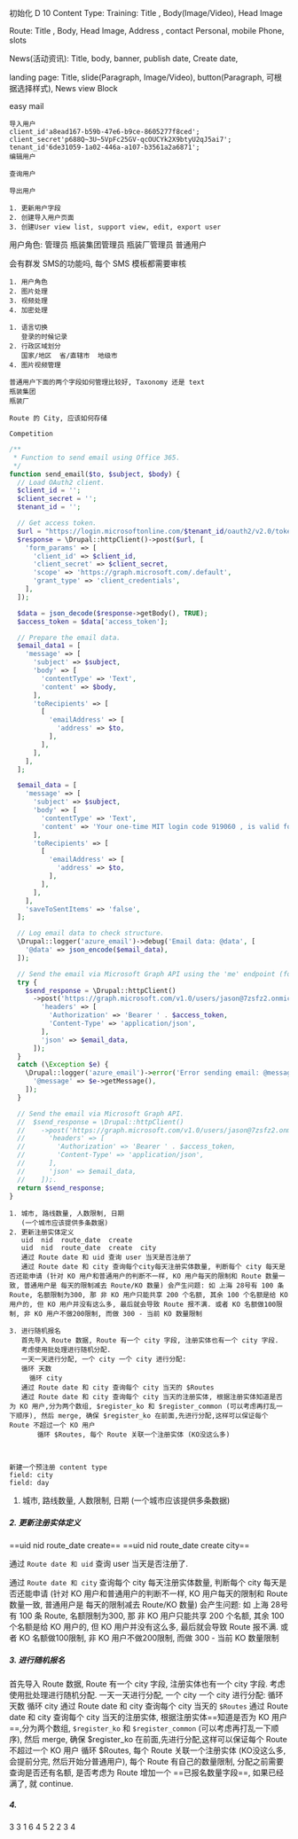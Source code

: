 初始化 D 10
Content Type: 
Training: Title ,  Body(Image/Video),  Head Image

Route:  Title ,  Body,  Head Image, Address  , contact Personal, mobile Phone, slots

News(活动资讯): Title, body, banner, publish date, Create date, 

landing page: Title, slide(Paragraph, Image/Video), button(Paragraph, 可根据选择样式), News view Block


easy mail

```
导入用户
client_id'a8ead167-b59b-47e6-b9ce-8605277f8ced';
client_secret'p688Q~3U~5VpFc25GV-qcOUCYk2X9btyU2qJ5ai7';
tenant_id'6de31059-1a02-446a-a107-b3561a2a6871';
编辑用户

查询用户

导出用户

1. 更新用户字段
2. 创建导入用户页面
3. 创建User view list, support view, edit, export user
```

用户角色:
管理员
瓶装集团管理员
瓶装厂管理员
普通用户

会有群发 SMS的功能吗, 每个 SMS 模板都需要审核

```
1. 用户角色
2. 图片处理
3. 视频处理
4. 加密处理
```


```
1. 语言切换
   登录的时候记录
2. 行政区域划分
   国家/地区  省/直辖市  地级市
4. 图片视频管理
```

```
普通用户下面的两个字段如何管理比较好, Taxonomy 还是 text
瓶装集团
瓶装厂

Route 的 City, 应该如何存储

Competition 
```


```php
/**
 * Function to send email using Office 365.
 */
function send_email($to, $subject, $body) {
  // Load OAuth2 client.
  $client_id = '';
  $client_secret = '';
  $tenant_id = '';

  // Get access token.
  $url = "https://login.microsoftonline.com/$tenant_id/oauth2/v2.0/token";
  $response = \Drupal::httpClient()->post($url, [
    'form_params' => [
      'client_id' => $client_id,
      'client_secret' => $client_secret,
      'scope' => 'https://graph.microsoft.com/.default',
      'grant_type' => 'client_credentials',
    ],
  ]);

  $data = json_decode($response->getBody(), TRUE);
  $access_token = $data['access_token'];

  // Prepare the email data.
  $email_data1 = [
    'message' => [
      'subject' => $subject,
      'body' => [
        'contentType' => 'Text',
        'content' => $body,
      ],
      'toRecipients' => [
        [
          'emailAddress' => [
            'address' => $to,
          ],
        ],
      ],
    ],
  ];

  $email_data = [
    'message' => [
      'subject' => $subject,
      'body' => [
        'contentType' => 'Text',
        'content' => 'Your one-time MIT login code 919060 , is valid for only 15 minutes.',
      ],
      'toRecipients' => [
        [
          'emailAddress' => [
            'address' => $to,
          ],
        ],
      ],
    ],
    'saveToSentItems' => 'false',
  ];

  // Log email data to check structure.
  \Drupal::logger('azure_email')->debug('Email data: @data', [
    '@data' => json_encode($email_data),
  ]);

  // Send the email via Microsoft Graph API using the 'me' endpoint (for authenticated user)
  try {
    $send_response = \Drupal::httpClient()
      ->post('https://graph.microsoft.com/v1.0/users/jason@7zsfz2.onmicrosoft.com/sendMail', [
        'headers' => [
          'Authorization' => 'Bearer ' . $access_token,
          'Content-Type' => 'application/json',
        ],
        'json' => $email_data,
      ]);
  }
  catch (\Exception $e) {
    \Drupal::logger('azure_email')->error('Error sending email: @message', [
      '@message' => $e->getMessage(),
    ]);
  }

  // Send the email via Microsoft Graph API.
  //  $send_response = \Drupal::httpClient()
  //    ->post('https://graph.microsoft.com/v1.0/users/jason@7zsfz2.onmicrosoft.com/sendMail', [
  //      'headers' => [
  //        'Authorization' => 'Bearer ' . $access_token,
  //        'Content-Type' => 'application/json',
  //      ],
  //      'json' => $email_data,
  //    ]);.
  return $send_response;
}
```

```
1. 城市, 路线数量, 人数限制, 日期
   (一个城市应该提供多条数据)
2. 更新注册实体定义
   uid  nid  route_date  create
   uid  nid  route_date  create  city
   通过 Route date 和 uid 查询 user 当天是否注册了
   通过 Route date 和 city 查询每个city每天注册实体数量, 判断每个 city 每天是否还能申请 (针对 KO 用户和普通用户的判断不一样, KO 用户每天的限制和 Route 数量一致, 普通用户是 每天的限制减去 Route/KO 数量) 会产生问题: 如 上海 28号有 100 条 Route, 名额限制为300, 那 非 KO 用户只能共享 200 个名额, 其余 100 个名额是给 KO 用户的, 但 KO 用户并没有这么多, 最后就会导致 Route 报不满. 或者 KO 名额做100限制, 非 KO 用户不做200限制, 而做 300 - 当前 KO 数量限制

3. 进行随机报名
   首先导入 Route 数据, Route 有一个 city 字段, 注册实体也有一个 city 字段.
   考虑使用批处理进行随机分配.
   一天一天进行分配, 一个 city 一个 city 进行分配:
   循环 天数
     循环 city
   通过 Route date 和 city 查询每个 city 当天的 $Routes
   通过 Route date 和 city 查询每个 city 当天的注册实体, 根据注册实体知道是否为 KO 用户,分为两个数组, $register_ko 和 $register_common (可以考虑再打乱一下顺序), 然后 merge, 确保 $register_ko 在前面,先进行分配,这样可以保证每个 Route 不超过一个 KO 用户
       循环 $Routes, 每个 Route 关联一个注册实体 (KO没这么多)
   
   

新建一个预注册 content type
field: city
field: day
```


1. 城市, 路线数量, 人数限制, 日期
   (一个城市应该提供多条数据)
##### 2. 更新注册实体定义
   ==uid  nid  route_date  create==
   ==uid  nid  route_date  create  city==
   
   通过 `Route date 和 uid` 查询 user 当天是否注册了.
   
   通过 `Route date 和 city` 查询每个 city 每天注册实体数量, 判断每个 city 每天是否还能申请 (针对 KO 用户和普通用户的判断不一样, KO 用户每天的限制和 Route 数量一致, 普通用户是 每天的限制减去 Route/KO 数量)
   会产生问题: 如 上海 28号有 100 条 Route, 名额限制为300, 那 非 KO 用户只能共享 200 个名额, 其余 100 个名额是给 KO 用户的, 但 KO 用户并没有这么多, 最后就会导致 Route 报不满. 或者 KO 名额做100限制, 非 KO 用户不做200限制, 而做 300 - 当前 KO 数量限制
##### 3. 进行随机报名
   首先导入 Route 数据, Route 有一个 city 字段, 注册实体也有一个 city 字段.
   考虑使用批处理进行随机分配.
   一天一天进行分配, 一个 city 一个 city 进行分配:
   循环 天数
     循环 city
   通过 Route date 和 city 查询每个 city 当天的 `$Routes`
   通过 Route date 和 city 查询每个 city 当天的注册实体, 根据注册实体==知道是否为 KO 用户==,分为两个数组, `$register_ko` 和 `$register_common` (可以考虑再打乱一下顺序), 然后 merge, 确保 $register_ko 在前面,先进行分配,这样可以保证每个 Route 不超过一个 KO 用户
       循环 $Routes, 每个 Route 关联一个注册实体 (KO没这么多, 会提前分完, 然后开始分普通用户), 每个 Route 有自己的数量限制, 分配之前需要查询是否还有名额, 是否考虑为 Route 增加一个 ==已报名数量字段==, 如果已经满了, 就 continue.

##### 4.


 3  3   1   6 
4  5  2  2  3 4